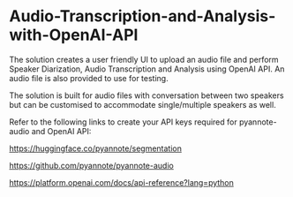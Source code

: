 # Audio-Transcription-and-Analysis-with-OpenAI-API
The solution creates a user friendly UI to upload an audio file and perform Speaker Diarization, Audio Transcription and Analysis using OpenAI API.
An audio file is also provided to use for testing.

The solution is built for audio files with conversation between two speakers but can be customised to accommodate single/multiple speakers as well.

Refer to the following links to create your API keys required for pyannote-audio and OpenAI API:

https://huggingface.co/pyannote/segmentation

https://github.com/pyannote/pyannote-audio

https://platform.openai.com/docs/api-reference?lang=python
